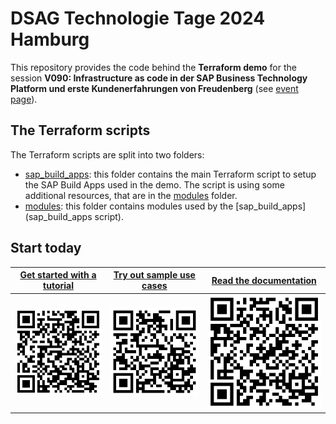 # DSAG Technologie Tage 2024 Hamburg

This repository provides the code behind the **Terraform demo** for the session **V090: Infrastructure as code in der SAP Business Technology Platform und erste Kundenerfahrungen von Freudenberg** (see [event page](https://dsagtechtage.plazz.net/)).

## The Terraform scripts

The Terraform scripts are split into two folders:

- [sap_build_apps](sap_build_apps): this folder contains the main Terraform script to setup the SAP Build Apps used in the demo. The script is using some additional resources, that are in the [modules](modules) folder.
- [modules](modules): this folder contains modules used by the [sap_build_apps](sap_build_apps script).

## Start today

| [Get started with a tutorial](https://developers.sap.com/tutorials/btp-terraform-get-started.html) |  [Try out sample use cases](https://github.com/SAP-samples/btp-terraform-samples) | [Read the documentation](https://registry.terraform.io/providers/SAP/btp/latest/docs) |
| --------------------------- | ------------------------ | --------------------- |
| ![Tutorial at developers.sap.com](pictures/qrcode1.svg) | ![Try out sample use cases](pictures/qrcode2.svg) | ![TRead the documentation](pictures/qrcode3.svg) |
